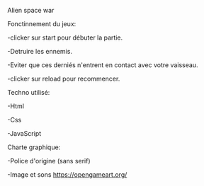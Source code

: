 Alien space war

Fonctinnement du jeux:

-clicker sur start pour débuter la partie.

-Detruire les ennemis.

-Eviter que ces derniés n'entrent en contact avec votre vaisseau.

-clicker sur reload pour recommencer.

Techno utilisé:

-Html

-Css

-JavaScript

Charte graphique:

-Police d'origine (sans serif)

-Image et sons https://opengameart.org/
